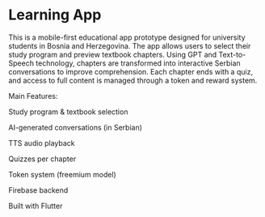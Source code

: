 # Learning App
This is a mobile-first educational app prototype designed for university students in Bosnia and Herzegovina. The app allows users to select their study program and preview textbook chapters. Using GPT and Text-to-Speech technology, chapters are transformed into interactive Serbian conversations to improve comprehension. Each chapter ends with a quiz, and access to full content is managed through a token and reward system.

Main Features:

Study program & textbook selection

AI-generated conversations (in Serbian)

TTS audio playback

Quizzes per chapter

Token system (freemium model)

Firebase backend

Built with Flutter
